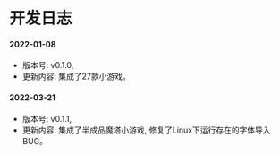 # 开发日志

#### 2022-01-08

- 版本号: v0.1.0, 
- 更新内容: 集成了27款小游戏。

#### 2022-03-21

- 版本号: v0.1.1, 
- 更新内容: 集成了半成品魔塔小游戏, 修复了Linux下运行存在的字体导入BUG。